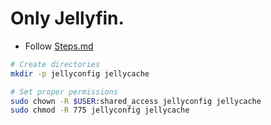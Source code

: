 # Only Jellyfin.

- Follow [Steps.md](../STEPS.md)

```bash
# Create directories
mkdir -p jellyconfig jellycache

# Set proper permissions
sudo chown -R $USER:shared_access jellyconfig jellycache
sudo chmod -R 775 jellyconfig jellycache
```